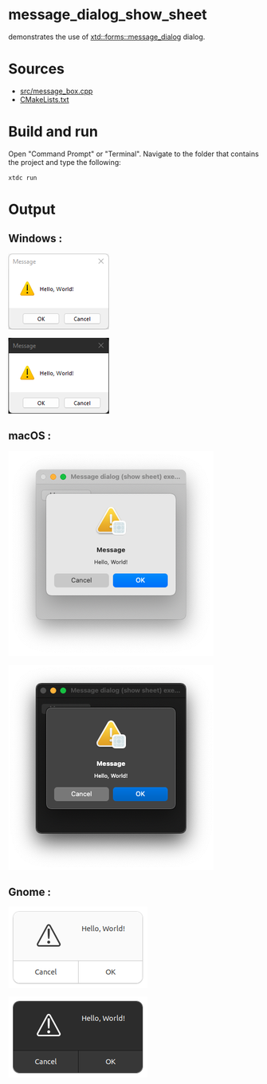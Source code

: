 # message_dialog_show_sheet

demonstrates the use of [xtd::forms::message_dialog](https://codedocs.xyz/gammasoft71/xtd/classxtd_1_1forms_1_1message__dialog.html) dialog.

# Sources

* [src/message_box.cpp](src/message_dialog_show_sheet.cpp)
* [CMakeLists.txt](CMakeLists.txt)

# Build and run

Open "Command Prompt" or "Terminal". Navigate to the folder that contains the project and type the following:

```shell
xtdc run
```

# Output

## Windows :

![Screenshot](../../../../docs/pictures/examples/message_dialog_show_sheet_w.png)

![Screenshot](../../../../docs/pictures/examples/message_dialog_show_sheet_wd.png)

## macOS :

![Screenshot](../../../../docs/pictures/examples/message_dialog_show_sheet_m.png)

![Screenshot](../../../../docs/pictures/examples/message_dialog_show_sheet_md.png)

## Gnome :

![Screenshot](../../../../docs/pictures/examples/message_dialog_show_sheet_g.png)

![Screenshot](../../../../docs/pictures/examples/message_dialog_show_sheet_gd.png)
